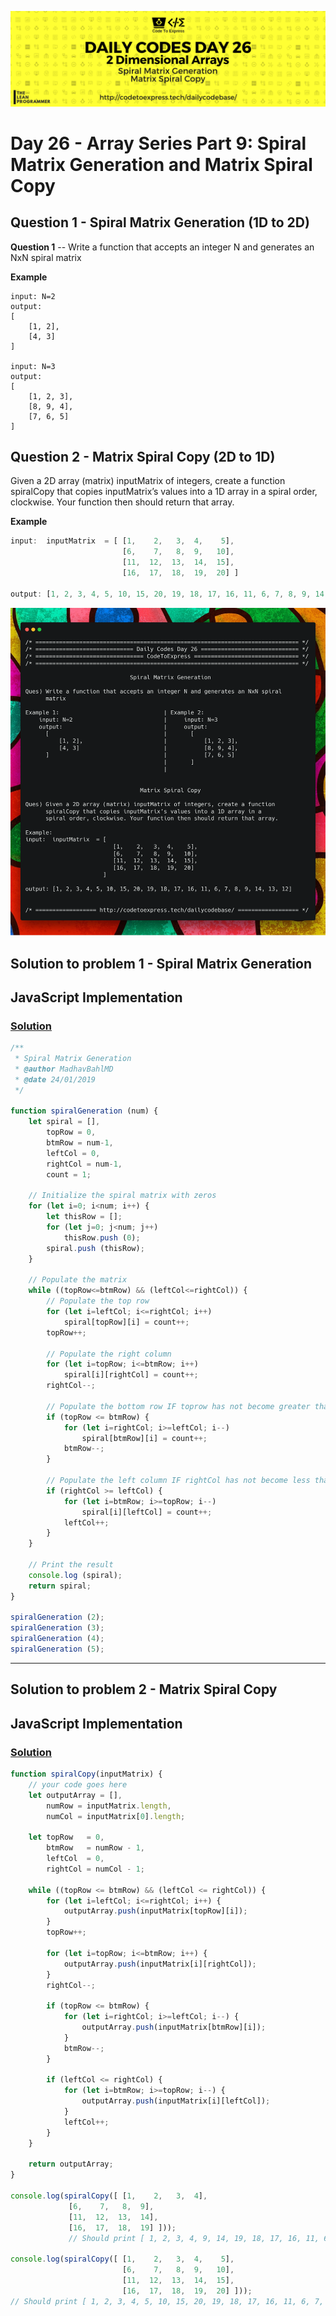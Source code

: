 ![cover](./cover.png)

# Day 26 - Array Series Part 9: Spiral Matrix Generation and Matrix Spiral Copy

## Question 1 - Spiral Matrix Generation (1D to 2D)

**Question 1** -- Write a function that accepts an integer N and generates an NxN spiral matrix

**Example** 

```
input: N=2
output:
[
    [1, 2],
    [4, 3]
]

input: N=3
output:
[
    [1, 2, 3],
    [8, 9, 4],
    [7, 6, 5]
]
```

## Question 2 - Matrix Spiral Copy (2D to 1D)

Given a 2D array (matrix) inputMatrix of integers, create a function spiralCopy that copies inputMatrix’s values into a 1D array in a spiral order, clockwise. Your function then should return that array.

**Example**

```js
input:  inputMatrix  = [ [1,    2,   3,  4,    5],
                         [6,    7,   8,  9,   10],
                         [11,  12,  13,  14,  15],
                         [16,  17,  18,  19,  20] ]

output: [1, 2, 3, 4, 5, 10, 15, 20, 19, 18, 17, 16, 11, 6, 7, 8, 9, 14, 13, 12]
```

![ques](./ques.png)

## Solution to problem 1 - Spiral Matrix Generation

## JavaScript Implementation

### [Solution](./JavaScript/spiralGeneration.js)

```js
/**
 * Spiral Matrix Generation
 * @author MadhavBahlMD
 * @date 24/01/2019
 */

function spiralGeneration (num) {
    let spiral = [],
        topRow = 0,
        btmRow = num-1,
        leftCol = 0,
        rightCol = num-1,
        count = 1;
    
    // Initialize the spiral matrix with zeros
    for (let i=0; i<num; i++) {
        let thisRow = [];
        for (let j=0; j<num; j++) 
            thisRow.push (0);
        spiral.push (thisRow);
    }

    // Populate the matrix
    while ((topRow<=btmRow) && (leftCol<=rightCol)) {
        // Populate the top row
        for (let i=leftCol; i<=rightCol; i++) 
            spiral[topRow][i] = count++;
        topRow++;

        // Populate the right column
        for (let i=topRow; i<=btmRow; i++)
            spiral[i][rightCol] = count++;
        rightCol--;

        // Populate the bottom row IF toprow has not become greater than bottom row
        if (topRow <= btmRow) {
            for (let i=rightCol; i>=leftCol; i--)
                spiral[btmRow][i] = count++;
            btmRow--;
        }

        // Populate the left column IF rightCol has not become less than left Col
        if (rightCol >= leftCol) {
            for (let i=btmRow; i>=topRow; i--)
                spiral[i][leftCol] = count++;
            leftCol++;
        }
    }

    // Print the result
    console.log (spiral);
    return spiral;
}

spiralGeneration (2);
spiralGeneration (3);
spiralGeneration (4);
spiralGeneration (5);
```

***

## Solution to problem 2 - Matrix Spiral Copy

## JavaScript Implementation

### [Solution](./JavaScript/spiralCopy.js)

```js
function spiralCopy(inputMatrix) {
    // your code goes here
    let outputArray = [],
        numRow = inputMatrix.length,
        numCol = inputMatrix[0].length;
    
    let topRow   = 0,
        btmRow   = numRow - 1,
        leftCol  = 0,
        rightCol = numCol - 1;
  
    while ((topRow <= btmRow) && (leftCol <= rightCol)) {
        for (let i=leftCol; i<=rightCol; i++) {
            outputArray.push(inputMatrix[topRow][i]);
        }
        topRow++;

        for (let i=topRow; i<=btmRow; i++) {
            outputArray.push(inputMatrix[i][rightCol]);
        }
        rightCol--;

        if (topRow <= btmRow) {
            for (let i=rightCol; i>=leftCol; i--) {
                outputArray.push(inputMatrix[btmRow][i]);
            }
            btmRow--;
        }

        if (leftCol <= rightCol) {
            for (let i=btmRow; i>=topRow; i--) {
                outputArray.push(inputMatrix[i][leftCol]);
            }
            leftCol++;
        }
    }
    
    return outputArray;
}

console.log(spiralCopy([ [1,    2,   3,  4],
             [6,    7,   8,  9],
             [11,  12,  13,  14],
             [16,  17,  18,  19] ]));  
             // Should print [ 1, 2, 3, 4, 9, 14, 19, 18, 17, 16, 11, 6, 7, 8, 13, 12 ]

console.log(spiralCopy([ [1,    2,   3,  4,    5],
                         [6,    7,   8,  9,   10],
                         [11,  12,  13,  14,  15],
                         [16,  17,  18,  19,  20] ]));
// Should print [ 1, 2, 3, 4, 5, 10, 15, 20, 19, 18, 17, 16, 11, 6, 7, 8, 9, 14, 13, 12 ]
```